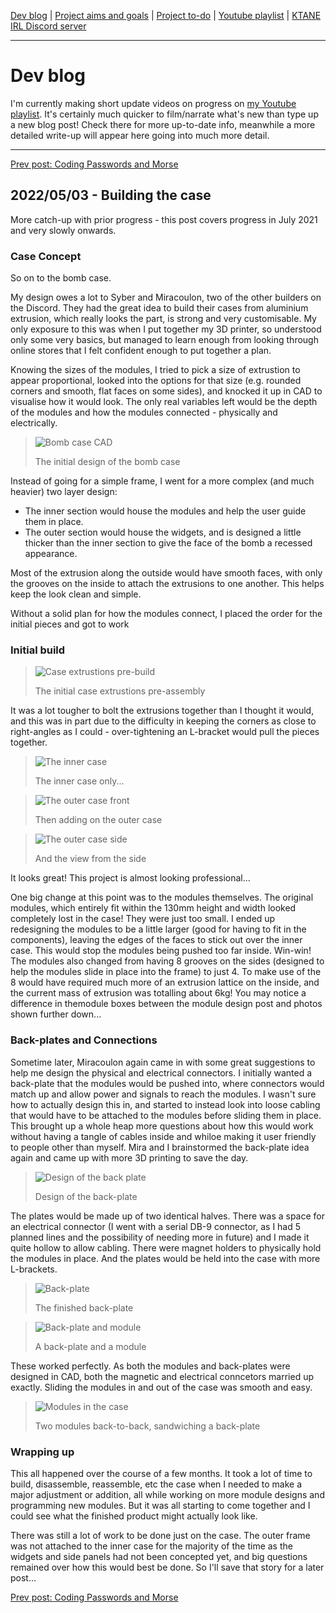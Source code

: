 [Dev blog](devblog.md) | [Project aims and goals](goals.md) | [Project to-do](todo.md) | [Youtube playlist](https://www.youtube.com/watch?v=8m7peVlW2mE&list=PLJqFvAhkcSkkks42zClG5WlvO1khFZCKK) | [KTANE IRL Discord server](https://discord.com/channels/711013430575890432)

---

# Dev blog
I'm currently making short update videos on progress on [my Youtube playlist](https://www.youtube.com/watch?v=8m7peVlW2mE&list=PLJqFvAhkcSkkks42zClG5WlvO1khFZCKK). It's certainly much quicker to film/narrate what's new than type up a new blog post! Check there for more up-to-date info, meanwhile a more detailed write-up will appear here going into much more detail.

---

[Prev post: Coding Passwords and Morse](devblog_11.md)

## 2022/05/03 - Building the case
More catch-up with prior progress - this post covers progress in July 2021 and very slowly onwards.

### Case Concept

So on to the bomb case.

My design owes a lot to Syber and Miracoulon, two of the other builders on the Discord. They had the great idea to build their cases from aluminium extrusion, which really looks the part, is strong and very customisable. My only exposure to this was when I put together my 3D printer, so understood only some very basics, but managed to learn enough from looking through online stores that I felt confident enough to put together a plan.

Knowing the sizes of the modules, I tried to pick a size of extrustion to appear proportional, looked into the options for that size (e.g. rounded corners and smooth, flat faces on some sides), and knocked it up in CAD to visualise how it would look. The only real variables left would be the depth of the modules and how the modules connected - physically and electrically.

> ![Bomb case CAD](https://i.imgur.com/9ShPnQB.png)
> 
> The initial design of the bomb case

Instead of going for a simple frame, I went for a more complex (and much heavier) two layer design:
- The inner section would house the modules and help the user guide them in place.
- The outer section would house the widgets, and is designed a little thicker than the inner section to give the face of the bomb a recessed appearance.

Most of the extrusion along the outside would have smooth faces, with only the grooves on the inside to attach the extrusions to one another. This helps keep the look clean and simple.

Without a solid plan for how the modules connect, I placed the order for the initial pieces and got to work

### Initial build

> ![Case extrustions pre-build](https://i.imgur.com/o9OyhRl.jpg)
> 
> The initial case extrustions pre-assembly

It was a lot tougher to bolt the extrusions together than I thought it would, and this was in part due to the difficulty in keeping the corners as close to right-angles as I could - over-tightening an L-bracket would pull the pieces together.

> ![The inner case](https://i.imgur.com/S3HfLdX.jpg)
> 
> The inner case only...

> ![The outer case front](https://i.imgur.com/XolBxrz.jpgg)
> 
> Then adding on the outer case

> ![The outer case side](https://i.imgur.com/1jr54XS.jpg)
> 
> And the view from the side

It looks great! This project is almost looking professional...

One big change at this point was to the modules themselves. The original modules, which entirely fit within the 130mm height and width looked completely lost in the case! They were just too small. I ended up redesigning the modules to be a little larger (good for having to fit in the components), leaving the edges of the faces to stick out over the inner case. This would stop the modules being pushed too far inside. Win-win! The modules also changed from having 8 grooves on the sides (designed to help the modules slide in place into the frame) to just 4. To make use of the 8 would have required much more of an extrusion lattice on the inside, and the current mass of extrusion was totalling about 6kg! You may notice a difference in themodule boxes between the module design post and photos shown further down...

### Back-plates and Connections

Sometime later, Miracoulon again came in with some great suggestions to help me design the physical and electrical connectors. I initially wanted a back-plate that the modules would be pushed into, where connectors would match up and allow power and signals to reach the modules. I wasn't sure how to actually design this in, and started to instead look into loose cabling that would have to be attached to the modules before sliding them in place. This brought up a whole heap more questions about how this would work without having a tangle of cables inside and whiloe making it user friendly to people other than myself. Mira and I brainstormed the back-plate idea again and came up with more 3D printing to save the day.

> ![Design of the back plate](https://i.imgur.com/APkyNPH.png)
> 
> Design of the back-plate

The plates would be made up of two identical halves. There was a space for an electrical connector (I went with a serial DB-9 connector, as I had 5 planned lines and the possibility of needing more in future) and I made it quite hollow to allow cabling. There were magnet holders to physically hold the modules in place. And the plates would be held into the case with more L-brackets.

> ![Back-plate](https://i.imgur.com/dtITiYP.jpg)
> 
> The finished back-plate

> ![Back-plate and module](https://i.imgur.com/Zwc86AK.jpg)
> 
> A back-plate and a module

These worked perfectly. As both the modules and back-plates were designed in CAD, both the magnetic and electrical conncetors married up exactly. Sliding the modules in and out of the case was smooth and easy.

> ![Modules in the case](https://i.imgur.com/HSCafps.jpg)
> 
> Two modules back-to-back, sandwiching a back-plate

### Wrapping up

This all happened over the course of a few months. It took a lot of time to build, disassemble, reassemble, etc the case when I needed to make a major adjustment or addition, all while working on more module designs and programming new modules. But it was all starting to come together and I could see what the finished product might actually look like.

There was still a lot of work to be done just on the case. The outer frame was not attached to the inner case for the majority of the time as the widgets and side panels had not been concepted yet, and big questions remained over how this would best be done. So I'll save that story for a later post...

[Prev post: Coding Passwords and Morse](devblog_11.md)
